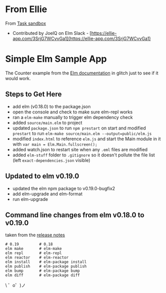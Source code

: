 # From Ellie 

From [Task sandbox](https://ellie-app.com/3ScxtC3XSVDa1)
 - Contributed by JoelQ on Elm Slack - [https://ellie-app.com/3SrjG7WCvvGa1](https://ellie-app.com/3SrjG7WCvvGa1)

Simple Elm Sample App
=========================

The Counter example from the [Elm documentation](https://guide.elm-lang.org/) in glitch just to see if it would work.

## Steps to Get Here

* add elm (v0.18.0) to the package.json
* open the console and check to make sure elm-repl works
* ran a `elm-make` manually to trigger elm dependency check
* added `source/main.elm` to project
* updated `package.json` to run `npm prestart` on start and modified `prestart` to run `elm-make source/main.elm --output=public/elm.js`
* modified `index.html` to reference `elm.js` and start the Main module in it with `var main = Elm.Main.fullscreen();`
* added watch.json to restart site when any `.eml` files are modified
* added `elm-stuff` folder to `.gitignore` so it doesn't pollute the file list (left `exact-dependencies.json` visible)

## Updated to elm v0.19.0

* updated the elm npm package to v0.19.0-bugfix2
* add elm-upgrade and elm-format
* run elm-upgrade

## Command line changes from elm v0.18.0 to v0.19.0 

taken from the [release notes](https://github.com/elm/compiler/blob/master/upgrade-docs/0.19.md)

```
# 0.19         # 0.18
elm make       # elm-make
elm repl       # elm-repl
elm reactor    # elm-reactor
elm install    # elm-package install
elm publish    # elm-package publish
elm bump       # elm-package bump
elm diff       # elm-package diff
```

\ ゜o゜)ノ
